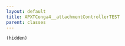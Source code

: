 ```yaml
---
layout: default
title: APXTConga4__attachmentControllerTEST
parent: classes
---
```


```(hidden)```
